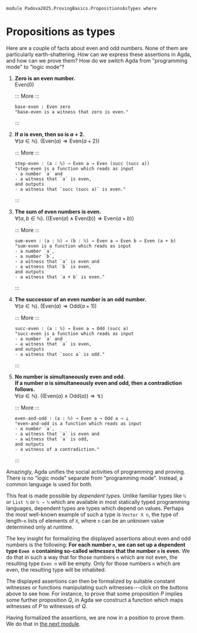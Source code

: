 ```
module Padova2025.ProvingBasics.PropositionsAsTypes where
```

# Propositions as types

Here are a couple of facts about even and odd numbers. None of them are
particularly earth-shattering. How can we express these assertions in Agda, and
how can we prove them? How do we switch Agda from "programming mode" to "logic mode"?

<!-- update EvenOdd.lagda.md in case numbering changes -->

1. **Zero is an even number.** \
   $\mathrm{Even}(0)$

   ::: More :::
   ```code
   base-even : Even zero
   "base-even is a witness that zero is even."
   ```
   :::

2. **If $a$ is even, then so is $a+2$.** \
   $\forall(a \in \mathbb{N}).\ (\mathrm{Even}(a) \Rightarrow \mathrm{Even}(a+2))$

   ::: More :::
   ```code
   step-even : (a : ℕ) → Even a → Even (succ (succ a))
   "step-even is a function which reads as input
   - a number `a` and
   - a witness that `a` is even,
   and outputs
   - a witness that `succ (succ a)` is even."
   ```
   :::

3. **The sum of even numbers is even.** \
   $\forall(a,b \in \mathbb{N}).\ ((\mathrm{Even}(a) \wedge \mathrm{Even}(b)) \Rightarrow \mathrm{Even}(a+b))$

   ::: More :::
   ```code
   sum-even : (a : ℕ) → (b : ℕ) → Even a → Even b → Even (a + b)
   "sum-even is a function which reads as input
   - a number `a`,
   - a number `b`,
   - a witness that `a` is even and
   - a witness that `b` is even,
   and outputs
   - a witness that `a + b` is even."
   ```
   :::

4. **The successor of an even number is an odd number.** \
   $\forall(a \in \mathbb{N}).\ (\mathrm{Even}(a) \Rightarrow \mathrm{Odd}(a+1))$

   ::: More :::
   ```code
   succ-even : (a : ℕ) → Even a → Odd (succ a)
   "succ-even is a function which reads as input
   - a number `a` and
   - a witness that `a` is even,
   and outputs
   - a witness that `succ a` is odd."
   ```
   :::

5. **No number is simultaneously even and odd.** \
   **If a number $a$ is simultaneously even and odd, then a contradiction follows.** \
   $\forall(a \in \mathbb{N}).\ ((\mathrm{Even}(a) \wedge \mathrm{Odd}(a)) \Rightarrow ↯)$

   ::: More :::
   ```code
   even-and-odd : (a : ℕ) → Even a → Odd a → ⊥
   "even-and-odd is a function which reads as input
   - a number `a`,
   - a witness that `a` is even and
   - a witness that `a` is odd,
   and outputs
   - a witness of a contradiction."
   ```
   :::

Amazingly, Agda unifies the social activities of programming and proving. There
is no "logic mode" separate from "programming mode". Instead, a common language
is used for both.

This feat is made possible by *dependent types*. Unlike familiar types like `ℕ`
or `List ℕ` or `ℕ → ℕ` which are available in most statically typed programming
languages, dependent types are types which depend on values. Perhaps the most
well-known example of such a type is `Vector X n`, the type of length-`n` lists
of elements of `X`, where `n` can be an unknown value determined only at
runtime.

The key insight for formalizing the displayed assertions about even and odd
numbers is the following: **For each number `n`, we can set up a dependent type
`Even n` containing so-called *witnesses* that the number `n` is even.** We do
that in such a way that for those numbers `n` which are not even, the resulting
type `Even n` will be empty. Only for those numbers `n` which are even, the
resulting type will be inhabited.

The displayed assertions can then be formalized by suitable constant witnesses
or functions manipulating such witnesses---click on the buttons above to see
how.
For instance, to prove that some proposition $P$ implies some further
proposition $Q$, in Agda we construct a function which maps witnesses of $P$ to
witnesses of $Q$.

Having formalized the assertions, we are now in a position to prove them.
We do that in [the next module](Padova2025.ProvingBasics.EvenOdd.html).
